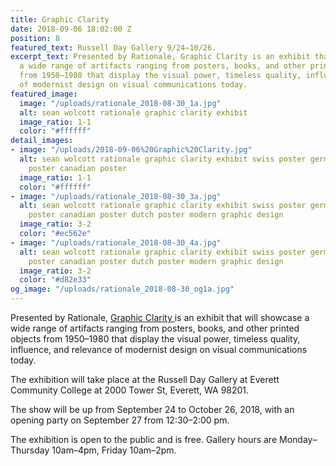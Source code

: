 ```yaml
---
title: Graphic Clarity
date: 2018-09-06 18:02:00 Z
position: 8
featured_text: Russell Day Gallery 9/24–10/26.
excerpt_text: Presented by Rationale, Graphic Clarity is an exhibit that will showcase
  a wide range of artifacts ranging from posters, books, and other printed objects
  from 1950–1980 that display the visual power, timeless quality, influence, and relevance
  of modernist design on visual communications today.
featured_image:
  image: "/uploads/rationale_2018-08-30_1a.jpg"
  alt: sean wolcott rationale graphic clarity exhibit
  image_ratio: 1-1
  color: "#ffffff"
detail_images:
- image: "/uploads/2018-09-06%20Graphic%20Clarity.jpg"
  alt: sean wolcott rationale graphic clarity exhibit swiss poster german poster japanese
    poster canadian poster
  image_ratio: 1-1
  color: "#ffffff"
- image: "/uploads/rationale_2018-08-30_3a.jpg"
  alt: sean wolcott rationale graphic clarity exhibit swiss poster german poster japanese
    poster canadian poster dutch poster modern graphic design
  image_ratio: 3-2
  color: "#ec562e"
- image: "/uploads/rationale_2018-08-30_4a.jpg"
  alt: sean wolcott rationale graphic clarity exhibit swiss poster german poster japanese
    poster canadian poster dutch poster modern graphic design
  image_ratio: 3-2
  color: "#d82e33"
og_image: "/uploads/rationale_2018-08-30_og1a.jpg"
---
```


Presented by Rationale, [Graphic Clarity ](https://www.everettcc.edu/gallery)is an exhibit that will showcase a wide range of artifacts ranging from posters, books, and other printed objects from 1950–1980 that display the visual power, timeless quality, influence, and relevance of modernist design on visual communications today.

The exhibition will take place at the Russell Day Gallery at Everett Community College at 2000 Tower St, Everett, WA 98201.

The show will be up from September 24 to October 26, 2018, with an opening party on September 27 from 12:30–2:00 pm.

The exhibition is open to the public and is free. 
Gallery hours are Monday–Thursday 10am–4pm, Friday 10am–2pm.